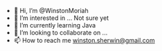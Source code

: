 - 👋 Hi, I’m @WinstonMoriah
- 👀 I’m interested in ... Not sure yet
- 🌱 I’m currently learning Java
- 💞️ I’m looking to collaborate on ...
- 📫 How to reach me winston.sherwin@gmail.com

<!---
WinstonMoriah/WinstonMoriah is a ✨ special ✨ repository because its `README.md` (this file) appears on your GitHub profile.
You can click the Preview link to take a look at your changes.
--->
